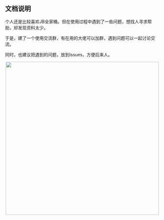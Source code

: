 ## 文档说明

个人还是比较喜欢JB全家桶。但在使用过程中遇到了一些问题，想找人寻求帮助，却发现资料太少。

于是，建了一个使用交流群，有在用的大佬可以加群，遇到问题可以一起讨论交流。

同时，也建议把遇到的问题，放到Issues，方便后来人。

<div align=center><img width="500" height="500" src="https://user-images.githubusercontent.com/21314261/196210446-e517f81e-d8a5-49fe-a319-cd6b38b695ae.png"/></div>
